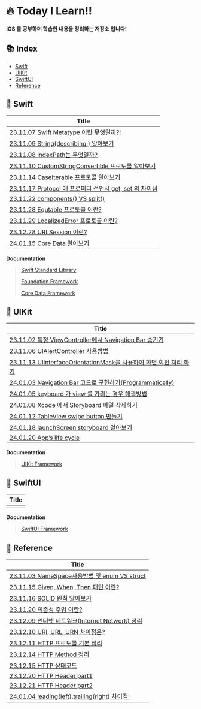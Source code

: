 # 🔥 Today I Learn!!

**iOS 를 공부하며 학습한 내용을 정리하는 저장소 입니다!**

## 📚 Index

- [Swift](#-Swift) 
- [UIKit](#-UIKit)
- [SwiftUI](#-SwiftUI)
- [Reference](#-Reference)


## 📑 Swift

|Title|
|-----|
|[23.11.07 Swift Metatype 이란 무엇일까?!](https://github.com/Developer-Nova/TIL_iOS/blob/main/2023%EB%85%84/11%EC%9B%94/231107.md)|
|[23.11.09 String(describing:) 알아보기](https://github.com/Developer-Nova/TIL_iOS/blob/main/2023%EB%85%84/11%EC%9B%94/231109.md)|
|[23.11.08 indexPath는 무엇일까?](https://github.com/Developer-Nova/TIL_iOS/blob/main/2023%EB%85%84/11%EC%9B%94/231108.md)|
|[23.11.10 CustomStringConvertible 프로토콜 알아보기](https://github.com/Developer-Nova/TIL_iOS/blob/main/2023%EB%85%84/11%EC%9B%94/231110.md)|
|[23.11.14 CaseIterable 프로토콜 알아보기](https://github.com/Developer-Nova/TIL_iOS/blob/main/2023%EB%85%84/11%EC%9B%94/231114.md)|
|[23.11.17 Protocol 에 프로퍼티 선언시 get, set 의 차이점](https://github.com/Developer-Nova/TIL_iOS/blob/main/2023%EB%85%84/11%EC%9B%94/231117.md)|
|[23.11.22 components() VS split()](https://github.com/Developer-Nova/TIL_iOS/blob/main/2023%EB%85%84/11%EC%9B%94/231122.md)|
|[23.11.28 Equtable 프로토콜 이란?](https://github.com/Developer-Nova/TIL_iOS/blob/main/2023%EB%85%84/11%EC%9B%94/231128.md)|
|[23.11.29 LocalizedError 프로토콜 이란?](https://github.com/Developer-Nova/TIL_iOS/blob/main/2023%EB%85%84/11%EC%9B%94/231129.md)|
|[23.12.28 URLSession 이란?](https://github.com/Developer-Nova/TIL_iOS/blob/main/2023%EB%85%84/12%EC%9B%94/231228.md)|
|[24.01.15 Core Data 알아보기](https://github.com/Developer-Nova/TIL_iOS/blob/main/2024%EB%85%84/1%EC%9B%94/240115.md)|

**Documentation**

> [Swift Standard Library](https://developer.apple.com/documentation/swift/swift-standard-library)
> 
> [Foundation Framework](https://developer.apple.com/documentation/foundation/)
> 
> [Core Data Framework](https://developer.apple.com/documentation/coredata/)  


## 🔎 UIKit

|Title|
|-----|
|[23.11.02 특정 ViewController에서 Navigation Bar 숨기기](https://github.com/Developer-Nova/TIL_iOS/blob/main/2023%EB%85%84/11%EC%9B%94/231102.md)|
|[23.11.06 UIAlertController 사용방법](https://github.com/Developer-Nova/TIL_iOS/blob/main/2023%EB%85%84/11%EC%9B%94/231106.md)|
|[23.11.13 UIInterfaceOrientationMask를 사용하여 화면 회전 처리 하기](https://github.com/Developer-Nova/TIL_iOS/blob/main/2023%EB%85%84/11%EC%9B%94/231113.md)|
|[24.01.03 Navigation Bar 코드로 구현하기(Programmatically)](https://github.com/Developer-Nova/TIL_iOS/blob/main/2024%EB%85%84/1%EC%9B%94/240103.md)|
|[24.01.05 keyboard 가 view 를 가리는 경우 해결방법](https://github.com/Developer-Nova/TIL_iOS/blob/main/2024%EB%85%84/1%EC%9B%94/240105.md)|
|[24.01.08 Xcode 에서 Storyboard 파일 삭제하기](https://github.com/Developer-Nova/TIL_iOS/blob/main/2024%EB%85%84/1%EC%9B%94/240108.md)|
|[24.01.12 TableView swipe button 만들기](https://github.com/Developer-Nova/TIL_iOS/blob/main/2024%EB%85%84/1%EC%9B%94/240112.md)|
|[24.01.18 launchScreen.storyboard 알아보기](https://github.com/Developer-Nova/TIL_iOS/blob/main/2024%EB%85%84/1%EC%9B%94/240118.md)|
|[24.01.20 App’s life cycle](https://github.com/Developer-Nova/TIL_iOS/blob/main/2024%EB%85%84/1%EC%9B%94/240120.md)|

**Documentation**

> [UIKit Framework](https://developer.apple.com/documentation/uikit/)


## 🔎 SwiftUI

|Title|
|-----|
||

**Documentation**

> [SwiftUI Framework](https://developer.apple.com/documentation/swiftui/)


## 🔗 Reference

|Title|
|-----|
|[23.11.03 NameSpace사용방법 및 enum VS struct](https://github.com/Developer-Nova/TIL_iOS/blob/main/2023%EB%85%84/11%EC%9B%94/231103.md)|
|[23.11.15 Given, When, Then 패턴 이란?](https://github.com/Developer-Nova/TIL_iOS/blob/main/2023%EB%85%84/11%EC%9B%94/231115.md)|
|[23.11.16 SOLID 원칙 알아보기](https://github.com/Developer-Nova/TIL_iOS/blob/main/2023%EB%85%84/11%EC%9B%94/231116.md)|
|[23.11.20 의존성 주입 이란?](https://github.com/Developer-Nova/TIL_iOS/blob/main/2023%EB%85%84/11%EC%9B%94/231120.md)|
|[23.12.09 인터넷 네트워크(Internet Network) 정리](https://github.com/Developer-Nova/TIL_iOS/blob/main/2023%EB%85%84/12%EC%9B%94/231209.md)|
|[23.12.10 URI, URL, URN 차이점은?](https://github.com/Developer-Nova/TIL_iOS/blob/main/2023%EB%85%84/12%EC%9B%94/231210.md)|
|[23.12.11 HTTP 프로토콜 기본 정리](https://github.com/Developer-Nova/TIL_iOS/blob/main/2023%EB%85%84/12%EC%9B%94/231211.md)|
|[23.12.14 HTTP Method 정리](https://github.com/Developer-Nova/TIL_iOS/blob/main/2023%EB%85%84/12%EC%9B%94/231214.md)|
|[23.12.15 HTTP 상태코드](https://github.com/Developer-Nova/TIL_iOS/blob/main/2023%EB%85%84/12%EC%9B%94/231215.md)|
|[23.12.20 HTTP Header part1](https://github.com/Developer-Nova/TIL_iOS/blob/main/2023%EB%85%84/12%EC%9B%94/231220.md)|
|[23.12.21 HTTP Header part2](https://github.com/Developer-Nova/TIL_iOS/blob/main/2023%EB%85%84/12%EC%9B%94/231221.md)|
|[24.01.04 leading(left),trailing(right) 차이점!](https://github.com/Developer-Nova/TIL_iOS/blob/main/2024%EB%85%84/1%EC%9B%94/240104.md)|
